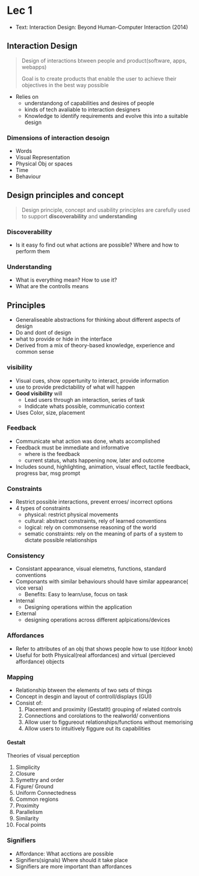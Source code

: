 # Lec 1

- Text: Interaction Design: Beyond Human-Computer Interaction (2014)

## Interaction Design

> Design of interactions btween people and product(software, apps, webapps)
>
> Goal is to create products that enable the user to achieve their objectives in the best way possible

- Relies on
  - understandong of capabilities and desires of people
  - kinds of tech avaliable to interaction designers
  - Knowledge to identify requirements and evolve this into a suitable design

### Dimensions of interaction desoign

- Words
- Visual Representation
- Physical Obj or spaces
- Time
- Behaviour

## Design principles and concept

> Design principle, concept and usability principles are carefully used to support **discoverability** and **understanding**

### Discoverability

- Is it easy fo find out what actions are possible? Where and how to perform them

### Understanding

- What is everything mean? How to use it?
- What are the controlls means

## Principles

- Generaliseable abstractions for thinking about different aspects of design
- Do and dont of design
- what to provide or hide in the interface
- Derived from a mix of theory-based knowledge, experience and common sense

### visibility

- Visual cues, show oppertunity to interact, provide information
- use to provide predictability of what will happen
- **Good visibility** will
  - Lead users through an interaction, series of task
  - Indidcate whats possible, communicatio context
- Uses Color, size, placement

### Feedback

- Communicate what action was done, whats accomplished
- Feedback must be immediate and informative
  - where is the feedback
  - current status, whats happening now, later and outcome
- Includes sound, highlighting, animation, visual effect, tactile feedback, progress bar, msg prompt

### Constraints

- Restrict possible interactions, prevent erroes/ incorrect options
- 4 types of constraints
  - physical: restrict physical movements
  - cultural: abstract constraints, rely of learned conventions
  - logical: rely on commonsense reasoning of the world
  - sematic constraints: rely on the meaning of parts of a system to dictate possible relationships

### Consistency

- Consistant appearance, visual elemetns, functions, standard conventions
- Componants with similar behaviours should have similar appearance( vice versa)
  - Benefits: Easy to learn/use, focus on task
- Internal
  - Designing operations within the application
- External
  - designing operations across different aplpications/devices

### Affordances

- Refer to attributes of an obj that shows people how to use it(door knob)
- Useful for both Physical(real affordances) and virtual (percieved affordance) objects

### Mapping

- Relationship btween the elements of two sets of things
- Concept in desgin and layout of controll/displays (GUI)
- Consist of:
  1. Placement and proximity (Gestatlt) grouping of related controls
  2. Connections and corolations to the realworld/ conventions
  3. Allow user to figgureout relationships/functions without memorising
  4. Allow users to intuitively figgure out its capabilities

#### Gestalt

Theories of visual perception

1. Simplicity
2. Closure
3. Symettry and order
4. Figure/ Ground
5. Uniform Connectedness
6. Common regions
7. Proximity
8. Parallelism
9. Similarity
10. Focal points

### Signifiers

- Affordance: What acctions are possible
- Signifiers(signals) Where should it take place
- Signifiers are more important than affordances
